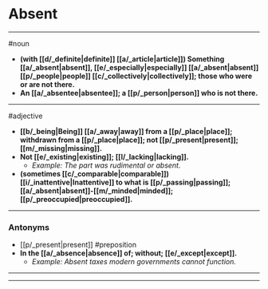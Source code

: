 # Absent
---
#noun
- **(with [[d/_definite|definite]] [[a/_article|article]]) Something [[a/_absent|absent]], [[e/_especially|especially]] [[a/_absent|absent]] [[p/_people|people]] [[c/_collectively|collectively]]; those who were or are not there.**
- **An [[a/_absentee|absentee]]; a [[p/_person|person]] who is not there.**
---
#adjective
- **[[b/_being|Being]] [[a/_away|away]] from a [[p/_place|place]]; withdrawn from a [[p/_place|place]]; not [[p/_present|present]]; [[m/_missing|missing]].**
- **Not [[e/_existing|existing]]; [[l/_lacking|lacking]].**
	- _Example: The part was rudimental or absent._
- **(sometimes [[c/_comparable|comparable]]) [[i/_inattentive|Inattentive]] to what is [[p/_passing|passing]]; [[a/_absent|absent]]-[[m/_minded|minded]]; [[p/_preoccupied|preoccupied]].**
---
### Antonyms
- [[p/_present|present]]
#preposition
- **In the [[a/_absence|absence]] of; without; [[e/_except|except]].**
	- _Example: Absent taxes modern governments cannot function._
---
---
